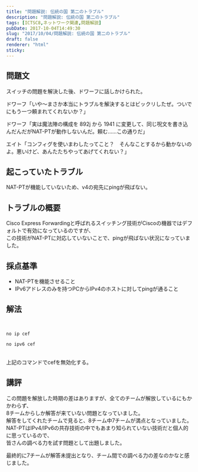 ```yaml
---
title: "問題解説: 伝統の国 第二のトラブル"
description: "問題解説: 伝統の国 第二のトラブル"
tags: [ICTSC8,ネットワーク関連,問題解説]
pubDate: 2017-10-04T14:49:30
slug: "2017/10/04/問題解説: 伝統の国 第二のトラブル"
draft: false
renderer: "html"
sticky: 
---
```


<h2>問題文</h2>
<p>スイッチの問題を解決した後、ドワーフに話しかけられた。</p>
<p>ドワーフ「いや～まさか本当にトラブルを解決するとはビックリしたぜ。ついでにもう一つ頼まれてくれないか？」</p>
<p>ドワーフ「実は魔法陣の構成を 892j から 1941 に変更して、同じ呪文を書き込んだんだがNAT-PTが動作しないんだ。頼む……この通りだ」</p>
<p>エイト「コンフィグを使いまわしたってこと？　そんなことするから動かないのよ。悪いけど、あんたたちやってあげてくれない？」</p>
<h2>起こっていたトラブル</h2>
<p>NAT-PTが機能していないため、v4の宛先にpingが飛ばない。</p>
<h2>トラブルの概要</h2>
<p>Cisco Express Forwardingと呼ばれるスイッチング技術がCiscoの機器ではデフォルトで有効になっているのですが、<br />
この技術がNAT-PTに対応していないことで、pingが飛ばない状況になっていました。</p>
<h2>採点基準</h2>
<ul>
<li>NAT-PTを機能させること</li>
<li>IPv6アドレスのみを持つPCからIPv4のホストに対してpingが通ること</li>
</ul>
<h2>解法</h2>
<p><code><br />
no ip cef<br />
no ipv6 cef<br />
</code><br />
上記のコマンドでcefを無効化する。</p>
<h2>講評</h2>
<p>この問題を解放した時期の差はありますが、全てのチームが解放しているにもかかわらず、<br />
8チームからしか解答が来ていない問題となっていました。<br />
解答をしてくれたチームで見ると、8チーム中7チームが満点となっていました。<br />
NAT-PTはIPv4/IPv6の共存技術の中でもあまり知られていない技術だと個人的に思っているので、<br />
皆さんの調べる力を試す問題として出題しました。</p>
<p>最終的に7チームが解答未提出となり、チーム間での調べる力の差なのかなと感じました。</p>
